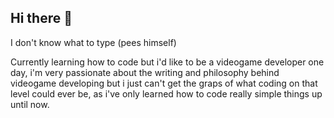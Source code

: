 ## Hi there 👋
I don't know what to type (pees himself)

Currently learning how to code but i'd like to be a videogame developer one day, i'm very passionate about the writing and philosophy behind videogame developing but i just can't get the graps of what coding on that level could ever be, as i've only learned how to code really simple things up until now.
<!--
**Enanorocker/Enanorocker** is a ✨ _special_ ✨ repository because its `README.md` (this file) appears on your GitHub profile.

Here are some ideas to get you started:

- 🔭 I’m currently working on ...
- 🌱 I’m currently learning ...
- 👯 I’m looking to collaborate on ...
- 🤔 I’m looking for help with ...
- 💬 Ask me about ...
- 📫 How to reach me: ...
- 😄 Pronouns: ...
- ⚡ Fun fact: ...
-->
